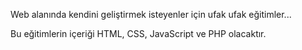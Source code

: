 Web alanında kendini geliştirmek isteyenler için ufak ufak eğitimler...

Bu eğitimlerin içeriği HTML, CSS, JavaScript ve PHP olacaktır.
